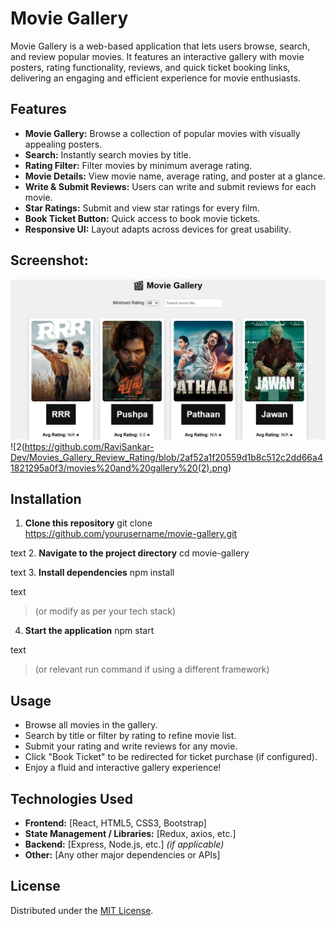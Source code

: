 # Movie Gallery

Movie Gallery is a web-based application that lets users browse, search, and review popular movies. It features an interactive gallery with movie posters, rating functionality, reviews, and quick ticket booking links, delivering an engaging and efficient experience for movie enthusiasts.

## Features

- **Movie Gallery:** Browse a collection of popular movies with visually appealing posters.
- **Search:** Instantly search movies by title.
- **Rating Filter:** Filter movies by minimum average rating.
- **Movie Details:** View movie name, average rating, and poster at a glance.
- **Write & Submit Reviews:** Users can write and submit reviews for each movie.
- **Star Ratings:** Submit and view star ratings for every film.
- **Book Ticket Button:** Quick access to book movie tickets.
- **Responsive UI:** Layout adapts across devices for great usability.

## Screenshot:

![1](https://github.com/RaviSankar-Dev/Movies_Gallery_Review_Rating/blob/b760b652b681235342bc4a31582727342123aba9/movies%20and%20gallery.png)
![2(https://github.com/RaviSankar-Dev/Movies_Gallery_Review_Rating/blob/2af52a1f20559d1b8c512c2dd66a41821295a0f3/movies%20and%20gallery%20(2).png)

## Installation

1. **Clone this repository**
git clone https://github.com/yourusername/movie-gallery.git

text
2. **Navigate to the project directory**
cd movie-gallery

text
3. **Install dependencies**
npm install

text
> (or modify as per your tech stack)
4. **Start the application**
npm start

text
> (or relevant run command if using a different framework)

## Usage

- Browse all movies in the gallery.
- Search by title or filter by rating to refine movie list.
- Submit your rating and write reviews for any movie.
- Click "Book Ticket" to be redirected for ticket purchase (if configured).
- Enjoy a fluid and interactive gallery experience!

## Technologies Used

- **Frontend:** [React, HTML5, CSS3, Bootstrap]
- **State Management / Libraries:** [Redux, axios, etc.]
- **Backend:** [Express, Node.js, etc.] *(if applicable)*
- **Other:** [Any other major dependencies or APIs]

## License

Distributed under the [MIT License](LICENSE).
